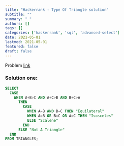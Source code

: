 ```yaml
---
title: "Hackerrank - Type Of Triangle solution"
subtitle: ""
summary: " "
authors: []
tags: []
categories: ['hackerrank', 'sql', 'advanced-select']
date: 2021-05-01
lastmod: 2021-05-01
featured: false
draft: false
---
```

Problem [link](https://www.hackerrank.com/challenges/what-type-of-triangle)

### Solution one:

```sql
SELECT
  CASE
    WHEN A+B>C AND A+C>B AND B+C>A
      THEN
        CASE
          WHEN A=B AND B=C THEN "Equilateral"
          WHEN A=B OR B=C OR A=C THEN "Isosceles"
          ELSE "Scalene"
        END
      ELSE "Not A Triangle"
  END
FROM TRIANGLES;
```
